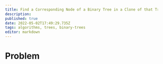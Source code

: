 ```yaml
---
title: Find a Corresponding Node of a Binary Tree in a Clone of that Tree
description: 
published: true
date: 2022-05-02T17:49:29.735Z
tags: algorithms, trees, binary-trees
editor: markdown
---
```


# Problem